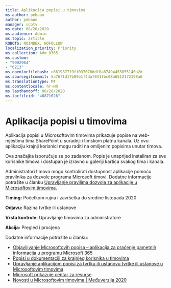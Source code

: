 ```yaml
---
title: Aplikacija popisi u timovima
ms.author: pebaum
author: pebaum
manager: scotv
ms.date: 08/20/2020
ms.audience: Admin
ms.topic: article
ROBOTS: NOINDEX, NOFOLLOW
localization_priority: Priority
ms.collection: Adm_O365
ms.custom:
- "9002964"
- "6213"
ms.openlocfilehash: e861987719ff037076ddf8a87494453855140a2d
ms.sourcegitcommit: 5a76ffd17b09b1f4daf041fbc08a6512172198a6
ms.translationtype: MT
ms.contentlocale: hr-HR
ms.lasthandoff: 08/20/2020
ms.locfileid: "46871626"
---
```

# <a name="lists-app-in-teams"></a>Aplikacija popisi u timovima

Aplikacija popisi u Microsoftovim timovima prikazuje popise na web-mjestima tima SharePoint u suradnji i timskom platnu kanala. Uz ovu aplikaciju krajnji korisnici mogu raditi na omiljenim popisima unutar timova.  

Ova značajka isporučuje se po zadanom. Popis je unaprijed instaliran za sve korisnike timova i dostupan je izravno u galeriji kartica svakog tima i kanala.  

Administratori timova mogu kontrolirati dostupnost aplikacije pomoću pravilnika za dozvole programa Microsoft timovi. Dodatne informacije potražite u članku [Upravljanje pravilima dozvola za aplikacije u Microsoftovim timovima](https://docs.microsoft.com/microsoftteams/teams-app-permission-policies).

**Timing:** Početkom rujna i završetka do sredine listopada 2020  

**Odjavu:** Razina tvrtke ili ustanove  

**Vrsta kontrole:**  Upravljanje timovima za administratore  

**Akcija:**  Pregled i procjena

Dodatne informacije potražite u članku: 

- [Objavljivanje Microsoftovih popisa – aplikacija za praćenje pametnih informacija u programu Microsoft 365](https://techcommunity.microsoft.com/t5/microsoft-365-blog/announcing-microsoft-lists-your-smart-information-tracking-app/ba-p/1372233)
- [Popisi u dokumentaciji za krajnjeg korisnika u timovima](https://support.microsoft.com/office/get-started-with-lists-in-microsoft-taeams-c971e46b-b36c-491b-9c35-efeddd0297db)
- [Upravljanje aplikacijom popisi za tvrtku ili ustanovu tvrtke ili ustanove u Microsoftovim timovima](https://docs.microsoft.com/microsoftteams/manage-lists-app)
- [Microsoft prikazuje centar za resurse](https://aka.ms/MSLists)
- [Novosti u Microsoftovim timovima | Međuverzija 2020](https://techcommunity.microsoft.com/t5/microsoft-teams-blog/what-s-new-in-microsoft-teams-build-edition-2020/ba-p/1394224)
